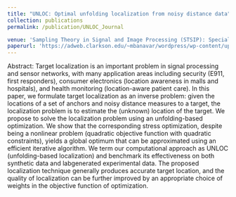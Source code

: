 ```yaml
---
title: "UNLOC: Optimal unfolding localization from noisy distance data"
collection: publications
permalink: /publication/UNLOC_Journal

venue: 'Sampling Theory in Signal and Image Processing (STSIP): Special Issue on Harmonic Analysis and Inverse Problems'
paperurl: 'https://adweb.clarkson.edu/~mbanavar/wordpress/wp-content/uploads/2018/08/unloc-w-stsip_submitted.pdf'
---
```

Abstract: Target localization is an important problem in signal processing
and sensor networks, with many application areas including security (E911,
first responders), consumer electronics (location awareness in malls and hospitals), and health monitoring (location-aware patient care). In this paper,
we formulate target localization as an inverse problem: given the locations
of a set of anchors and noisy distance measures to a target, the localization
problem is to estimate the (unknown) location of the target. We propose
to solve the localization problem using an unfolding-based optimization. We
show that the corresponding stress optimization, despite being a nonlinear
problem (quadratic objective function with quadratic constraints), yields a
global optimum that can be approximated using an efficient iterative algorithm. We term our computational approach as UNLOC (unfolding-based
localization) and benchmark its effectiveness on both synthetic data and labgenerated experimental data. The proposed localization technique generally
produces accurate target location, and the quality of localization can be further improved by an appropriate choice of weights in the objective function
of optimization.